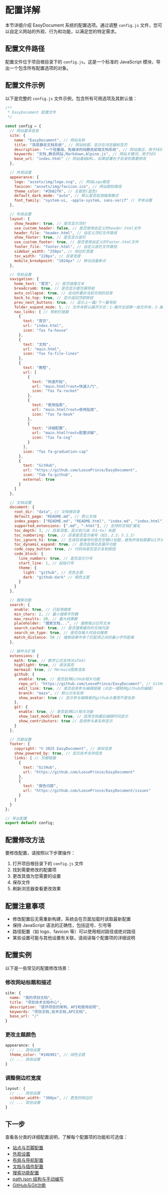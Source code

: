# 配置详解

本节详细介绍 EasyDocument 系统的配置选项。通过调整 `config.js` 文件，您可以自定义网站的外观、行为和功能，以满足您的特定需求。

## 配置文件路径

配置文件位于项目根目录下的 `config.js`。这是一个标准的 JavaScript 模块，导出一个包含所有配置选项的对象。


## 配置文件示例

以下是完整的 `config.js` 文件示例，包含所有可用选项及其默认值：

```javascript
/**
 * EasyDocument 配置文件
 */

const config = {
  // 网站基本信息
  site: {
    name: "EasyDocument", // 网站名称
    title: "简易静态文档系统", // 网站标题，显示在浏览器标签页
    description: "一个轻量级、免编译的纯静态前端文档系统", // 网站描述，用于SEO
    keywords: "文档,静态网站,Markdown,Alpine.js", // 网站关键词，用于SEO
    base_url: "index.html" // 网站基础URL，如果部署在子目录则需要修改
  },

  // 外观设置
  appearance: {
    logo: "assets/img/logo.svg", // 网站Logo路径
    favicon: "assets/img/favicon.ico", // 网站图标路径
    theme_color: "#3b82f6", // 主题色(蓝色)
    default_dark_mode: "auto", // 默认是否启用暗黑模式
    font_family: "system-ui, -apple-system, sans-serif" // 字体设置
  },

  // 布局设置
  layout: {
    show_header: true, // 是否显示顶栏
    use_custom_header: false, // 是否使用自定义的header.html文件
    header_file: "header.html", // 自定义顶栏文件路径
    show_footer: true, // 是否显示底栏
    use_custom_footer: true, // 是否使用自定义的footer.html文件
    footer_file: "footer.html", // 自定义底栏文件路径
    sidebar_width: "250px", // 侧边栏宽度
    toc_width: "220px", // 目录宽度
    mobile_breakpoint: "1024px" // 移动设备断点
  },

  // 导航设置
  navigation: {
    home_text: "首页", // 首页链接文本
    breadcrumb: true, // 是否显示面包屑导航
    auto_collapse: true, // 自动折叠非当前文档的目录
    back_to_top: true, // 显示返回顶部按钮
    prev_next_buttons: true, // 显示上一篇/下一篇导航
    folder_expand_mode: 5, // 文件夹默认展开方式：1-展开全部第一级文件夹，2-展开全部文件夹，3-展开第一个文件夹的第一级，4-展开第一个文件夹的全部文件夹，5-不默认展开任何文件夹
    nav_links: [ // 导航栏链接
      {
        text: "首页",
        url: "index.html",
        icon: "fas fa-house"
      },
      {
        text: "文档",
        url: "main.html",
        icon: "fas fa-file-lines"
      },
      {
        text: "教程",
        url: [
          {
            text: "快速开始",
            url: "main.html?root=快速入门",
            icon: "fas fa-rocket"
          },
          {
            text: "使用指南",
            url: "main.html?root=使用指南",
            icon: "fas fa-book"
          },
          {
            text: "详细配置",
            url: "main.html?root=配置详解",
            icon: "fas fa-cog"
          }
        ],
        icon: "fas fa-graduation-cap"
      },
      {
        text: "GitHub",
        url: "https://github.com/LoosePrince/EasyDocument",
        icon: "fab fa-github",
        external: true
      }
    ]
  },

  // 文档设置
  document: {
    root_dir: "data", // 文档根目录
    default_page: "README.md", // 默认文档
    index_pages: ["README.md", "README.html", "index.md", "index.html"], // 索引页文件名
    supported_extensions: [".md", ".html"], // 支持的文档扩展名
    toc_depth: 3, // 目录深度，显示到几级（h1~hx）标题
    toc_numbering: true, // 目录是否显示编号（如1，2.3，5.1.3）
    toc_ignore_h1: true, // 生成目录编号时是否忽略h1标题，避免所有标题都以1开头
    toc_dynamic_expand: true, // 是否启用动态展开功能
    code_copy_button: true, // 代码块是否显示复制按钮
    code_block: {
      line_numbers: true, // 是否显示行号
      start_line: 1, // 起始行号
      theme: {
        light: "github", // 亮色主题
        dark: "github-dark" // 暗色主题
      }
    }
  },

  // 搜索功能
  search: {
    enable: true, // 已启用搜索
    min_chars: 2, // 最小搜索字符数
    max_results: 20, // 最大结果数
    placeholder: "搜索文档...", // 搜索框占位符文本
    search_cached: true, // 是否搜索缓存的文档内容
    search_on_type: true, // 是否在输入时自动搜索
    match_distance: 50 // 搜索结果中多个匹配项之间的最小字符距离
  },

  // 插件与扩展
  extensions: {
    math: true, // 数学公式支持(KaTeX)
    highlight: true, // 语法高亮
    mermaid: true, // Mermaid图表渲染
    github: {
      enable: true, // 是否启用GitHub相关功能
      repo_url: "https://github.com/LoosePrince/EasyDocument", // GitHub仓库地址
      edit_link: true, // 是否启用参与编辑链接（点击一键跳转github的编辑）
      branch: "main", // 默认分支名称
      show_avatar: true // 显示参与编辑者的github头像而不是名称
    },
    git: {
      enable: true, // 是否启用Git相关功能
      show_last_modified: true, // 启用文档最后编辑时间显示
      show_contributors: true // 启用参与者名称显示
    }
  },

  // 页脚设置
  footer: {
    copyright: "© 2025 EasyDocument", // 版权信息
    show_powered_by: true, // 显示技术支持信息
    links: [ // 页脚链接
      {
        text: "GitHub",
        url: "https://github.com/LoosePrince/EasyDocument"
      },
      {
        text: "报告问题",
        url: "https://github.com/LoosePrince/EasyDocument/issues"
      }
    ]
  }
};

// 导出配置
export default config; 
```

## 配置修改方法

要修改配置，请按照以下步骤操作：

1. 打开项目根目录下的 `config.js` 文件
2. 找到需要修改的配置项
3. 更改其值为您需要的设置
4. 保存文件
5. 刷新浏览器查看更改效果

## 配置注意事项

- 修改配置后无需重新构建，系统会在页面加载时读取最新配置
- 保持 JavaScript 语法的正确性，包括逗号、引号等
- 路径配置（如 logo、favicon 等）可以使用相对路径或绝对路径
- 某些设置可能与其他设置有关联，请阅读每个配置项的详细说明

## 配置实例

以下是一些常见的配置修改场景：

### 修改网站标题和描述

```javascript
site: {
  name: "我的项目文档",
  title: "项目技术文档中心",
  description: "提供项目的架构、API和使用说明",
  keywords: "项目文档,技术文档,API文档",
  base_url: "/"
}
```

### 更改主题颜色

```javascript
appearance: {
  // ... 其他设置
  theme_color: "#10b981", // 绿色主题
  // ... 其他设置
}
```

### 调整侧边栏宽度

```javascript
layout: {
  // ... 其他设置
  sidebar_width: "300px", // 更宽的侧边栏
  // ... 其他设置
}
```

## 下一步

查看各分类的详细配置说明，了解每个配置项的功能和可选值：

- [站点与页脚配置](配置详解/站点与页脚.md)
- [外观设置](配置详解/外观设置.md)
- [布局与导航配置](配置详解/layout与导航.md)
- [文档与插件配置](配置详解/文档与插件.md)
- [搜索功能配置](配置详解/搜索功能.md)
- [path.json 结构与手动编写](配置详解/path-json结构.md)
- [GitHub与Git功能](配置详解/GitHub与Git功能.md) 